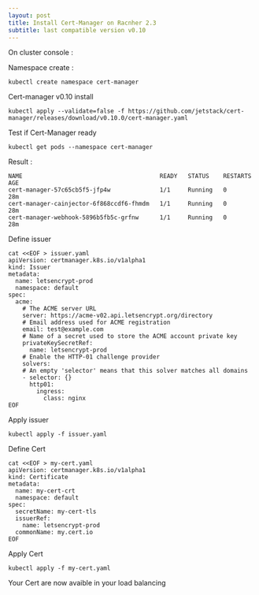 ```yaml
---
layout: post
title: Install Cert-Manager on Racnher 2.3
subtitle: last compatible version v0.10
---
```


On cluster console :

Namespace create :
```
kubectl create namespace cert-manager
```

Cert-manager v0.10 install
```
kubectl apply --validate=false -f https://github.com/jetstack/cert-manager/releases/download/v0.10.0/cert-manager.yaml
```

Test if Cert-Manager ready 
```
kubectl get pods --namespace cert-manager
```

Result :
```
NAME                                       READY   STATUS    RESTARTS   AGE
cert-manager-57c65cb5f5-jfp4w              1/1     Running   0          28m
cert-manager-cainjector-6f868ccdf6-fhmdm   1/1     Running   0          28m
cert-manager-webhook-5896b5fb5c-grfnw      1/1     Running   0          28m
```

Define issuer
```
cat <<EOF > issuer.yaml
apiVersion: certmanager.k8s.io/v1alpha1
kind: Issuer
metadata:
  name: letsencrypt-prod
  namespace: default
spec:
  acme:
    # The ACME server URL
    server: https://acme-v02.api.letsencrypt.org/directory
    # Email address used for ACME registration
    email: test@example.com
    # Name of a secret used to store the ACME account private key
    privateKeySecretRef:
      name: letsencrypt-prod
    # Enable the HTTP-01 challenge provider
    solvers:
    # An empty 'selector' means that this solver matches all domains
    - selector: {}
      http01:
        ingress:
          class: nginx
EOF
```

Apply issuer
```
kubectl apply -f issuer.yaml
```

Define Cert 
```
cat <<EOF > my-cert.yaml
apiVersion: certmanager.k8s.io/v1alpha1
kind: Certificate
metadata:
  name: my-cert-crt
  namespace: default
spec:
  secretName: my-cert-tls
  issuerRef:
    name: letsencrypt-prod
  commonName: my.cert.io
EOF

```
Apply Cert
```
kubectl apply -f my-cert.yaml
```

Your Cert are now avaible in your load balancing